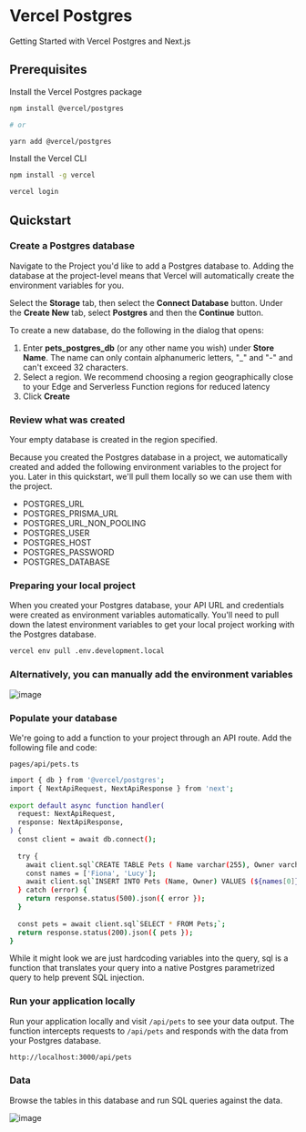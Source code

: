 # Vercel Postgres

Getting Started with Vercel Postgres and Next.js

## Prerequisites

Install the Vercel Postgres package
    
```bash
npm install @vercel/postgres

# or

yarn add @vercel/postgres

```

Install the Vercel CLI

```bash
npm install -g vercel

vercel login
```

## Quickstart

### Create a Postgres database

Navigate to the Project you'd like to add a Postgres database to. Adding the database at the project-level means that Vercel will automatically create the environment variables for you.

Select the **Storage** tab, then select the **Connect Database** button. Under the **Create New** tab, select **Postgres** and then the **Continue** button.

To create a new database, do the following in the dialog that opens:

1. Enter **pets_postgres_db** (or any other name you wish) under **Store Name**. The name can only contain alphanumeric letters, "_" and "-" and can't exceed 32 characters.
2. Select a region. We recommend choosing a region geographically close to your Edge and Serverless Function regions for reduced latency
3. Click **Create**

### Review what was created

Your empty database is created in the region specified.

Because you created the Postgres database in a project, we automatically created and added the following environment variables to the project for you. Later in this quickstart, we'll pull them locally so we can use them with the project.

- POSTGRES_URL
- POSTGRES_PRISMA_URL
- POSTGRES_URL_NON_POOLING
- POSTGRES_USER
- POSTGRES_HOST
- POSTGRES_PASSWORD
- POSTGRES_DATABASE

### Preparing your local project

When you created your Postgres database, your API URL and credentials were created as environment variables automatically. You'll need to pull down the latest environment variables to get your local project working with the Postgres database.

```bash
vercel env pull .env.development.local
```

### Alternatively, you can manually add the environment variables

![image](https://user-images.githubusercontent.com/61316762/235773472-4d75d5a7-9fbf-456e-b619-44d8074d93e9.png)

### Populate your database

We're going to add a function to your project through an API route. Add the following file and code:

`pages/api/pets.ts`
```bash
import { db } from '@vercel/postgres';
import { NextApiRequest, NextApiResponse } from 'next';
 
export default async function handler(
  request: NextApiRequest,
  response: NextApiResponse,
) {
  const client = await db.connect();
 
  try {
    await client.sql`CREATE TABLE Pets ( Name varchar(255), Owner varchar(255) );`;
    const names = ['Fiona', 'Lucy'];
    await client.sql`INSERT INTO Pets (Name, Owner) VALUES (${names[0]}, ${names[1]});`;
  } catch (error) {
    return response.status(500).json({ error });
  }
 
  const pets = await client.sql`SELECT * FROM Pets;`;
  return response.status(200).json({ pets });
}
```

While it might look we are just hardcoding variables into the query, sql is a function that translates your query into a native Postgres parametrized query to help prevent SQL injection.

### Run your application locally

Run your application locally and visit `/api/pets` to see your data output. The function intercepts requests to `/api/pets` and responds with the data from your Postgres database.

```bash
http://localhost:3000/api/pets
```

### Data
Browse the tables in this database and run SQL queries against the data.

![image](https://user-images.githubusercontent.com/61316762/235773601-6413e675-dabd-4bf3-84bd-11aa1deb7b50.png)
